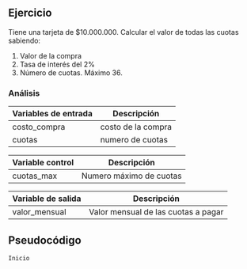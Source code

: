 ## Ejercicio

Tiene una tarjeta de $10.000.000. Calcular el valor de todas las cuotas sabiendo:

1. Valor de la compra
2. Tasa de interés del 2%
3. Número de cuotas. Máximo 36.

### Análisis
| Variables de entrada | Descripción |
|----------------------|-------------|
| costo_compra| costo de la compra |
| cuotas | numero de cuotas |

| Variable control | Descripción |
|------------------|-------------|
| cuotas_max | Numero máximo de cuotas |

| Variable de salida | Descripción |
|--------------------|-------------|
| valor_mensual | Valor mensual de las cuotas a pagar |

## Pseudocódigo

```
Inicio

```


